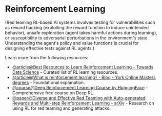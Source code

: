 # Reinforcement Learning

(Red teaming RL-based AI systems involves testing for vulnerabilities such as reward hacking (exploiting the reward function to induce unintended behavior), unsafe exploration (agent takes harmful actions during learning), or susceptibility to adversarial perturbations in the environment's state. Understanding the agent's policy and value functions is crucial for designing effective tests against RL agents.)

Learn more from the following resources:

- [@article@Best Resources to Learn Reinforcement Learning - Towards Data Science](https://towardsdatascience.com/best-free-courses-and-resources-to-learn-reinforcement-learning-ed6633608cb2/) - Curated list of RL learning resources.
- [@article@What is reinforcement learning? - Blog - York Online Masters degrees](https://online.york.ac.uk/resources/what-is-reinforcement-learning/) - Foundational explanation.
- [@course@Deep Reinforcement Learning Course by HuggingFace](https://huggingface.co/learn/deep-rl-course/unit0/introduction) - Comprehensive free course on Deep RL.
- [@paper@Diverse and Effective Red Teaming with Auto-generated Rewards and Multi-step Reinforcement Learning - arXiv](https://arxiv.org/html/2412.18693v1) - Research on using RL for red teaming and generating attacks.
